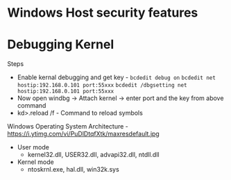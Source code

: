 # Windows Host security features

# Debugging Kernel
Steps
* Enable kernal debugging and get key - ```bcdedit debug on``` ```bcdedit net hostip:192.168.0.101 port:55xxx``` ```bcdedit /dbgsetting net hostip:192.168.0.101 port:55xxx```
* Now open windbg -> Attach kernel -> enter port and the key from above command
* kd>.reload /f - Command to reload symbols

Windows Operating System Architecture - https://i.ytimg.com/vi/PuDlDtqfXtk/maxresdefault.jpg
- User mode
    - kernel32.dll, USER32.dll, advapi32.dll, ntdll.dll
- Kernel mode
    -  ntoskrnl.exe, hal.dll, win32k.sys 
